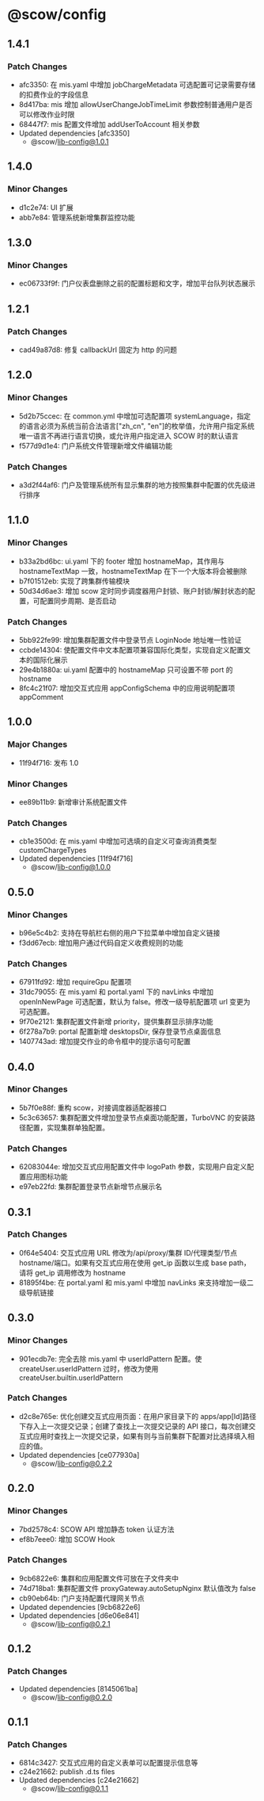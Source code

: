 # @scow/config

## 1.4.1

### Patch Changes

- afc3350: 在 mis.yaml 中增加 jobChargeMetadata 可选配置可记录需要存储的扣费作业的字段信息
- 8d417ba: mis 增加 allowUserChangeJobTimeLimit 参数控制普通用户是否可以修改作业时限
- 68447f7: mis 配置文件增加 addUserToAccount 相关参数
- Updated dependencies [afc3350]
  - @scow/lib-config@1.0.1

## 1.4.0

### Minor Changes

- d1c2e74: UI 扩展
- abb7e84: 管理系统新增集群监控功能

## 1.3.0

### Minor Changes

- ec06733f9f: 门户仪表盘删除之前的配置标题和文字，增加平台队列状态展示

## 1.2.1

### Patch Changes

- cad49a87d8: 修复 callbackUrl 固定为 http 的问题

## 1.2.0

### Minor Changes

- 5d2b75ccec: 在 common.yml 中增加可选配置项 systemLanguage，指定的语言必须为系统当前合法语言["zh_cn", "en"]的枚举值，允许用户指定系统唯一语言不再进行语言切换，或允许用户指定进入 SCOW 时的默认语言
- f577d9d1e4: 门户系统文件管理新增文件编辑功能

### Patch Changes

- a3d2f44af6: 门户及管理系统所有显示集群的地方按照集群中配置的优先级进行排序

## 1.1.0

### Minor Changes

- b33a2bd6bc: ui.yaml 下的 footer 增加 hostnameMap，其作用与 hostnameTextMap 一致，hostnameTextMap 在下一个大版本将会被删除
- b7f01512eb: 实现了跨集群传输模块
- 50d34d6ae3: 增加 scow 定时同步调度器用户封锁、账户封锁/解封状态的配置，可配置同步周期、是否启动

### Patch Changes

- 5bb922fe99: 增加集群配置文件中登录节点 LoginNode 地址唯一性验证
- ccbde14304: 使配置文件中文本配置项兼容国际化类型，实现自定义配置文本的国际化展示
- 29e4b1880a: ui.yaml 配置中的 hostnameMap 只可设置不带 port 的 hostname
- 8fc4c21f07: 增加交互式应用 appConfigSchema 中的应用说明配置项 appComment

## 1.0.0

### Major Changes

- 11f94f716: 发布 1.0

### Minor Changes

- ee89b11b9: 新增审计系统配置文件

### Patch Changes

- cb1e3500d: 在 mis.yaml 中增加可选填的自定义可查询消费类型 customChargeTypes
- Updated dependencies [11f94f716]
  - @scow/lib-config@1.0.0

## 0.5.0

### Minor Changes

- b96e5c4b2: 支持在导航栏右侧的用户下拉菜单中增加自定义链接
- f3dd67ecb: 增加用户通过代码自定义收费规则的功能

### Patch Changes

- 67911fd92: 增加 requireGpu 配置项
- 31dc79055: 在 mis.yaml 和 portal.yaml 下的 navLinks 中增加 openInNewPage 可选配置，默认为 false。修改一级导航配置项 url 变更为可选配置。
- 9f70e2121: 集群配置文件新增 priority，提供集群显示排序功能
- 6f278a7b9: portal 配置新增 desktopsDir, 保存登录节点桌面信息
- 1407743ad: 增加提交作业的命令框中的提示语句可配置

## 0.4.0

### Minor Changes

- 5b7f0e88f: 重构 scow，对接调度器适配器接口
- 5c3c63657: 集群配置文件增加登录节点桌面功能配置，TurboVNC 的安装路径配置，实现集群单独配置。

### Patch Changes

- 62083044e: 增加交互式应用配置文件中 logoPath 参数，实现用户自定义配置应用图标功能
- e97eb22fd: 集群配置登录节点新增节点展示名

## 0.3.1

### Patch Changes

- 0f64e5404: 交互式应用 URL 修改为/api/proxy/集群 ID/代理类型/节点 hostname/端口。如果有交互式应用在使用 get_ip 函数以生成 base path，请将 get_ip 调用修改为 hostname
- 81895f4be: 在 portal.yaml 和 mis.yaml 中增加 navLinks 来支持增加一级二级导航链接

## 0.3.0

### Minor Changes

- 901ecdb7e: 完全去除 mis.yaml 中 userIdPattern 配置。使 createUser.userIdPattern 过时，修改为使用 createUser.builtin.userIdPattern

### Patch Changes

- d2c8e765e: 优化创建交互式应用页面：在用户家目录下的 apps/app[Id]路径下存入上一次提交记录；创建了查找上一次提交记录的 API 接口，每次创建交互式应用时查找上一次提交记录，如果有则与当前集群下配置对比选择填入相应的值。
- Updated dependencies [ce077930a]
  - @scow/lib-config@0.2.2

## 0.2.0

### Minor Changes

- 7bd2578c4: SCOW API 增加静态 token 认证方法
- ef8b7eee0: 增加 SCOW Hook

### Patch Changes

- 9cb6822e6: 集群和应用配置文件可放在子文件夹中
- 74d718ba1: 集群配置文件 proxyGateway.autoSetupNginx 默认值改为 false
- cb90eb64b: 门户支持配置代理网关节点
- Updated dependencies [9cb6822e6]
- Updated dependencies [d6e06e841]
  - @scow/lib-config@0.2.1

## 0.1.2

### Patch Changes

- Updated dependencies [8145061ba]
  - @scow/lib-config@0.2.0

## 0.1.1

### Patch Changes

- 6814c3427: 交互式应用的自定义表单可以配置提示信息等
- c24e21662: publish .d.ts files
- Updated dependencies [c24e21662]
  - @scow/lib-config@0.1.1
